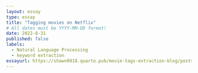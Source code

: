 ```yaml
---
layout: essay
type: essay
title: "Tagging movies on Netflix"
# All dates must be YYYY-MM-DD format!
date: 2022-8-31
published: false
labels:
  - Natural Language Processing
  - keyword extraction
essayurl: https://shawn0918.quarto.pub/movie-tags-extraction-blog/posts/2022-08-31-final_project.html
---
```



